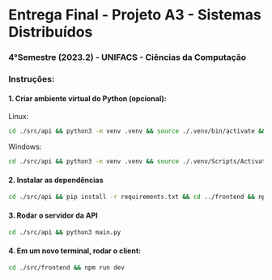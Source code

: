 <h1>Entrega Final - Projeto A3 - Sistemas Distribuídos</h1>

<h3>4°Semestre (2023.2) - UNIFACS - Ciências da Computação</h3>

<h3>Instruções:</h3>

<h4>1. Criar ambiente virtual do Python (opcional):</h4>

Linux:

```bash
cd ./src/api && python3 -m venv .venv && source ./.venv/bin/activate && cd ../../
```

Windows:

```bash
cd ./src/api && python3 -m venv .venv && source ./.venv/Scripts/Activate && cd ../../
```

<h4>2. Instalar as dependências </h4>

```bash
cd ./src/api && pip install -r requirements.txt && cd ../frontend && npm install && cd ../../
```

<h4>3. Rodar o servidor da API </h4>

```bash
cd ./src/api && python3 main.py
```

<h4>4. Em um novo terminal, rodar o client: </h4>

```bash
cd ./src/frontend && npm run dev
```
